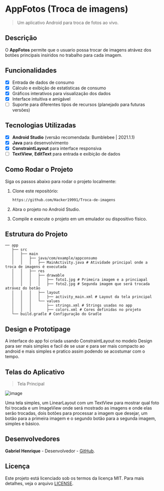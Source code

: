 # **AppFotos (Troca de imagens)**

> Um aplicativo Android para troca de fotos ao vivo.

## Descrição
O **AppFotos** permite que o usuario possa trocar de imagens atrávez dos botões principais insiridos no trabalho para cada imagem.

## Funcionalidades
- [x] Entrada de dados de consumo
- [x] Cálculo e exibição de estatísticas de consumo
- [x] Gráficos interativos para visualização dos dados
- [x] Interface intuitiva e amigável
- [ ] Suporte para diferentes tipos de recursos (planejado para futuras versões)

## Tecnologias Utilizadas
- [x] **Android Studio** (versão recomendada: Bumblebee | 2021.1.1)
- [x] **Java** para desenvolvimento
- [x] **ConstraintLayout** para interface responsiva
- [ ] **TextView**, **EditText** para entrada e exibição de dados

## Como Rodar o Projeto
Siga os passos abaixo para rodar o projeto localmente:

1. Clone este repositório:
   ```bash
   https://github.com/Hacker19991/Troca-de-imagens
   
2. Abra o projeto no Android Studio.
   
3. Compile e execute o projeto em um emulador ou dispositivo físico.

## Estrutura do Projeto

```
── app
   ├── src
   │   ├── main
   │   │   ├── java/com/example/appconsumo
   │   │   │   ├── MainActivity.java # Atividade principal onde a troca de imagens é executada
   │   │   ├── res
   │   │   │   ├── drawable
   │   │   │   │   ├── foto1.jpg # Primeira imagem e a princiapal
   │   │   │   │   ├── foto2.jpg # Segunda imagem que será trocada atrávez do botão
   │   │   │   ├── layout
   │   │   │   │   ├── activity_main.xml # Layout da tela principal
   │   │   │   └── values
   │   │   │       ├── strings.xml # Strings usadas no app
   │   │   │       ├── colors.xml # Cores definidas no projeto
   └── build.gradle # Configuração do Gradle
```

## Design e Prototipage
A interface do app foi criada usando ConstraintLayout no modelo Design para ser mais simples e facil de se usar e para ser mais compacto ao android e mais simples e pratico assim podendo se acostumar com o tempo.

## Telas do Aplicativo 

> Tela Principal

![image](https://github.com/user-attachments/assets/29534ef1-35b4-4299-9d74-31cf978de633)

Uma tela simples, um LinearLayout com um TextView para mostrar qual foto foi trocada e um ImageView onde será mostrado as imagens e onde elas serão trocadas, dois botões para processar a imagem que desejar, um botão para a primeira imagem e o segundo botão para a segunda imagem, simples e básico.

## Desenvolvedores
**Gabriel Henrique** - Desenvolvedor - [GitHub](https://github.com/Hacker19991).

## Licença
Este projeto está licenciado sob os termos da licença MIT. Para mais detalhes, veja o arquivo
[LICENSE](LICENSE).
